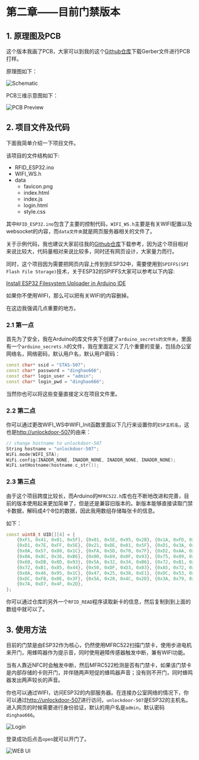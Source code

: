 # 第二章——目前门禁版本

## 1. 原理图及PCB

这个版本我画了PCB，大家可以到我的这个[Github仓库](https://github.com/MR-Addict/Door-lock-system.git)下载Gerber文件进行PCB打样。

原理图如下：

![Schematic](../../../images/项目制作/NFC门禁卡/4.1.2-3.png)

PCB三维示意图如下：

![PCB Preview](../../../images/项目制作/NFC门禁卡/4.1.2-4.png)

## 2. 项目文件及代码

下面我简单介绍一下项目文件。

该项目的文件结构如下:

- RFID_ESP32.ino
- WIFI_WS.h
- data
  - favicon.png
  - index.html
  - index.js
  - login.html
  - style.css

其中`RFID_ESP32.ino`包含了主要的控制代码，`WIFI_WS.h`主要是有关WIFI配置以及websocket的内容，而`data文件夹`就是网页服务器相关的文件了。

关于示例代码，我也建议大家前往我的[Github仓库](https://github.com/MR-Addict/Door-lock-system.git)下载参考，因为这个项目相对来说比较大，代码量相对来说比较多，同时还有网页设计，大家量力而行。

同时，这个项目因为需要把网页内容上传到到ESP32中，需要使用到`SPIFFS(SPI Flash File Storage)`技术，关于ESP32的SPIFFS大家可以参考以下内容:

[Install ESP32 Filesystem Uploader in Arduino IDE](https://randomnerdtutorials.com/install-esp32-filesystem-uploader-arduino-ide/)

如果你不使用WIFI，那么可以把有关WIFI的内容删掉。

在这边我强调几点重要的地方。

### 2.1 第一点

首先为了安全，我在Arduino的库文件夹下创建了`arduino_secrets的文件夹`，里面有一个`arduino_secrets.h`的文件，我在里面定义了几个重要的变量，包括办公室网络名，网络密码，默认用户名，默认用户密码：

```cpp
const char* ssid = "STAS-507";
const char* password = "dinghao666";
const char* login_user = "admin";
const char* login_pwd = "dinghao666";
```

当然你也可以将这些变量直接定义在项目文件里。

### 2.2 第二点

你可以通过更改WIFI_WS中WIFI_Init函数里面以下几行来设置你的`ESP主机名`，这也是[http://unlockdoor-507](http://unlockdoor-507)的由来：

```cpp
// change hostname to unlockdoor-507
String hostname = "unlockdoor-507";
WiFi.mode(WIFI_STA);
WiFi.config(INADDR_NONE, INADDR_NONE, INADDR_NONE, INADDR_NONE);
WiFi.setHostname(hostname.c_str());
```

### 2.3 第三点

由于这个项目跨度比较长，而Arduino的`MFRC522.h`库也在不断地改进和完善，目前的版本使用起来更加简单了，但是还是兼容旧版本的。新版本能够直接读取门禁卡数据，解码成4个8位的数据，因此我用数组存储每张卡的信息。

如下：

```cpp
const uint8_t UID[][4] = {
    {0xF1, 0x41, 0x01, 0x5F}, {0x01, 0x5E, 0x95, 0x2B}, {0x1A, 0xFD, 0xA5, 0x21}, {0xE1, 0xD8, 0xFC, 0x5E}, {0xE1, 0xE0, 0x00, 0x5F},
    {0xD1, 0x7E, 0xFF, 0x5E}, {0x21, 0xDE, 0x01, 0x5F}, {0xD1, 0x3A, 0xF6, 0x5E}, {0x31, 0xAB, 0xFD, 0x5E}, {0x21, 0x35, 0xF7, 0x5E},
    {0x0A, 0x57, 0x80, 0x1C}, {0xFA, 0x5D, 0x70, 0x7F}, {0xD2, 0xAA, 0x1C, 0x3E}, {0x15, 0x4F, 0xB9, 0xE5}, {0x75, 0x89, 0xB6, 0xE5},
    {0x0A, 0x8C, 0x36, 0xB6}, {0x00, 0x69, 0x0F, 0x93}, {0x75, 0x89, 0xB6, 0xE5}, {0xFA, 0x50, 0x35, 0xB6}, {0xEA, 0xB1, 0x1C, 0x3E},
    {0x60, 0xDB, 0x0D, 0x93}, {0x5A, 0x32, 0x34, 0xB6}, {0x72, 0xB1, 0x85, 0x44}, {0xA3, 0xA4, 0x1B, 0x3E}, {0x0C, 0x3C, 0x1A, 0x3F},
    {0x72, 0xB1, 0x85, 0x44}, {0x50, 0xDF, 0xD3, 0x03}, {0xA5, 0x72, 0x1B, 0x3E}, {0xA1, 0xC2, 0x53, 0x74}, {0x6C, 0xAE, 0x73, 0x17},
    {0x0A, 0x46, 0x95, 0x1C}, {0x47, 0x25, 0x38, 0xE1}, {0xDC, 0x53, 0x14, 0x3E}, {0x80, 0x54, 0x0C, 0x93}, {0x2A, 0x76, 0x64, 0x21},
    {0xDC, 0xFB, 0x0E, 0x3F}, {0x5A, 0x20, 0x4C, 0x2D}, {0x3A, 0x79, 0x4E, 0x2D}, {0x08, 0x82, 0xDB, 0x28}, {0x37, 0xF1, 0x20, 0xB3},
    {0x7A, 0xD7, 0x4F, 0x2D},
};
```

你可以通过仓库的另外一个`RFID_READ`程序读取新卡的信息，然后复制到到上面的数组中就可以了。

## 3. 使用方法

目前的门禁是由ESP32作为核心，仍然使用MFRC522扫描门禁卡，使用步进电机来开门，用蜂鸣器作为提示音，同时使用避障传感器触发中断，兼有WIFI功能。

当有人靠近NFC时会触发中断，然后MFRC522检测是否有门禁卡，如果该门禁卡是内部存储的卡则开门，并伴随两声短促的蜂鸣器声音；没有则不开门，同时蜂鸣器发出两声较长的声音。

你也可以通过WIFI，访问ESP32的内部服务器。在连接办公室网络的情况下，你可以通过[http://unlockdoor-507](http://unlockdoor-507)进行访问，`unlockdoor-507`是ESP32的主机名。进入网页的时候需要进行身份验证，默认的用户名是`admin`，默认密码`dinghao666`。

![Login](../../../images/项目制作/NFC门禁卡/4.1.2-1.png)

登录成功后点击`open`就可以开门了。

![WEB UI](../../../images/项目制作/NFC门禁卡/4.1.2-2.png)
